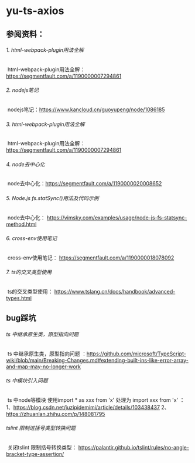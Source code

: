 # yu-ts-axios

## 参阅资料：

###### 1. html-webpack-plugin用法全解

​	html-webpack-plugin用法全解： https://segmentfault.com/a/1190000007294861 

###### 2. nodejs笔记

​	nodejs笔记：https://www.kancloud.cn/guoyupeng/node/1086185

###### 3. html-webpack-plugin用法全解

​	html-webpack-plugin用法全解： https://segmentfault.com/a/1190000007294861 

###### 4. node去中心化

​	node去中心化：https://segmentfault.com/a/1190000020008652

###### 5. Node.js fs.statSync()用法及代码示例

​	node去中心化： https://vimsky.com/examples/usage/node-js-fs-statsync-method.html

###### 6. cross-env使用笔记

​	 cross-env使用笔记： https://segmentfault.com/a/1190000018078092

###### 7. ts的交叉类型使用

​	 ts的交叉类型使用： https://www.tslang.cn/docs/handbook/advanced-types.html



## bug踩坑

###### ts 中继承原生类，原型指向问题

​	ts 中继承原生类，原型指向问题 ：https://github.com/microsoft/TypeScript-wiki/blob/main/Breaking-Changes.md#extending-built-ins-like-error-array-and-map-may-no-longer-work 

###### ts 中模块引入问题

​	ts 中node等模块 使用import * as  xxx  from 'x' 处理为 import xxx from 'x'  ：1、https://blog.csdn.net/juzipidemimi/article/details/103438437  2、https://zhuanlan.zhihu.com/p/148081795

###### tslint 限制进括号类型转换问题

​	关闭tslint 限制括号转换类型： https://palantir.github.io/tslint/rules/no-angle-bracket-type-assertion/

